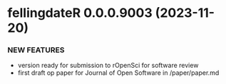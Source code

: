 
fellingdateR 0.0.0.9003 (2023-11-20)
====================================

### NEW FEATURES

  * version ready for submission to rOpenSci for software review
  * first draft op paper for Journal of Open Software in /paper/paper.md
  
  
